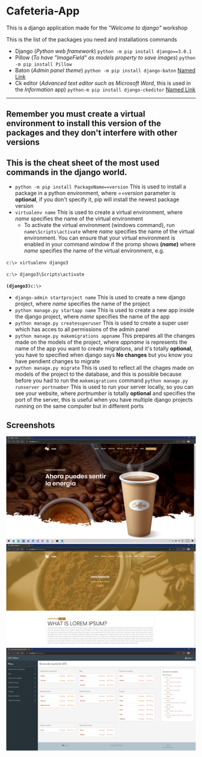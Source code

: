 # Cafeteria-App
This is a django application made for the *"Welcome to django"* workshop

This is the list of the packages you need and installations commands

+ Django (*Python web framework*) `python -m pip install django==3.0.1`
+ Pillow (*To have "ImageField" as models property to save images*) `python -m pip install Pillow`
+ Baton (*Admin panel theme*) `python -m pip install django-baton` [Named Link](http://www.google.fr/ "Baton documentation")
+ Ck editor (*Advanced text editor such as Microsoft Word*, this is used in the *Information* app) `python-m pip install django-ckeditor` [Named Link](http://www.google.fr/ "ck editor documentation")

---

## Remember you must create a virtual environment to install this version of the packages and they don't interfere with other versions

## This is the cheat sheet of the most used commands in the django world.

+ `python -m pip install PackageName==version` This is used to install a package in a python environment, where *==version* parameter is __optional__, if you don't specify it, pip will install the newest package version
+ `virtualenv name` This is used to create a virtual environment, where *name* specifies the name of the virtual environment
    + To activate the virtual environment (windows command), run `name\Scripts\activate` where *name* specifies the name of the virtual environment.
You can ensure that your virtual environment is enabled in your command window if the promp shows __(*name*)__ where *name* specifies the name of the virtual environment, e.g. 


`c:\> virtualenv django3`

`c:\> django3\Scripts\activate`

__`(django3)`__`c:\>`
+ `django-admin startproject name` This is used to create a new django project, where *name* specifies the name of the project
+ `python manage.py startapp name` This is used to create a new app inside the django project, where *name* specifies the name of the app
+ `python manage.py createsuperuser` This is used to create a super user which has acces to all permissions of the admin panel
+ `python manage.py makemigrations appname` This prepares all the changes made on the models of the project, where *appname* is represents the name of the app you want to create migrations, and it's totally __optional__, you have to specified when django says __No changes__ but you know you have pendient changes to migrate
+ `python manage.py migrate` This is used to reflect all the chages made on models of the project to the database, and this is possible because before you had to run the `makemigrations` command
`python manage.py runserver portnumber` This is used to run your server locally, so you can see your website, where *portnumber* is totally __optional__ and specifies the port of the server, this is useful when you have multiple django projects running on the same computer but in different ports

## Screenshots
![alt text](https://raw.githubusercontent.com/DiegoSilvaP/Cafeteria-App/master/screenshots/index.png)
![alt text](https://raw.githubusercontent.com/DiegoSilvaP/Cafeteria-App/master/screenshots/historia.png)
![alt text](https://raw.githubusercontent.com/DiegoSilvaP/Cafeteria-App/master/screenshots/admin.png)